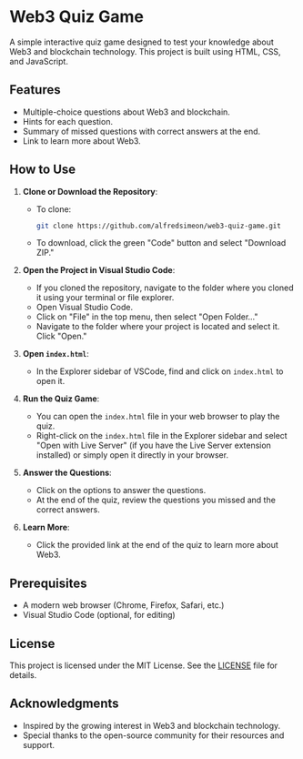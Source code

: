 # Web3 Quiz Game

A simple interactive quiz game designed to test your knowledge about Web3 and blockchain technology. This project is built using HTML, CSS, and JavaScript.

## Features

- Multiple-choice questions about Web3 and blockchain.
- Hints for each question.
- Summary of missed questions with correct answers at the end.
- Link to learn more about Web3.

## How to Use

1. **Clone or Download the Repository**:
   - To clone: 
     ```bash
     git clone https://github.com/alfredsimeon/web3-quiz-game.git
     ```
   - To download, click the green "Code" button and select "Download ZIP."

2. **Open the Project in Visual Studio Code**:
   - If you cloned the repository, navigate to the folder where you cloned it using your terminal or file explorer.
   - Open Visual Studio Code.
   - Click on "File" in the top menu, then select "Open Folder..."
   - Navigate to the folder where your project is located and select it. Click "Open."

3. **Open `index.html`**:
   - In the Explorer sidebar of VSCode, find and click on `index.html` to open it.

4. **Run the Quiz Game**:
   - You can open the `index.html` file in your web browser to play the quiz.
   - Right-click on the `index.html` file in the Explorer sidebar and select "Open with Live Server" (if you have the Live Server extension installed) or simply open it directly in your browser.

5. **Answer the Questions**:
   - Click on the options to answer the questions.
   - At the end of the quiz, review the questions you missed and the correct answers.

6. **Learn More**:
   - Click the provided link at the end of the quiz to learn more about Web3.

## Prerequisites

- A modern web browser (Chrome, Firefox, Safari, etc.)
- Visual Studio Code (optional, for editing)


## License

This project is licensed under the MIT License. See the [LICENSE](LICENSE) file for details.

## Acknowledgments

- Inspired by the growing interest in Web3 and blockchain technology.
- Special thanks to the open-source community for their resources and support.
